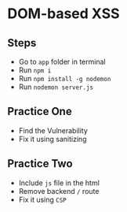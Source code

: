 # DOM-based XSS

## Steps

- Go to `app` folder in terminal
- Run `npm i`
- Run `npm install -g nodemon`
- Run `nodemon server.js`

## Practice One

- Find the Vulnerability
- Fix it using sanitizing

## Practice Two

- Include `js` file in the html
- Remove backend `/` route
- Fix it using `CSP`
